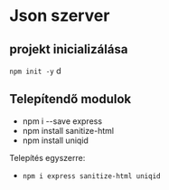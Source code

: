 # Json szerver

## projekt inicializálása
`npm init -y`
d
## Telepítendő modulok

- npm i --save express  
- npm install sanitize-html 
- npm install uniqid

Telepítés egyszerre:
- `npm i express sanitize-html uniqid`